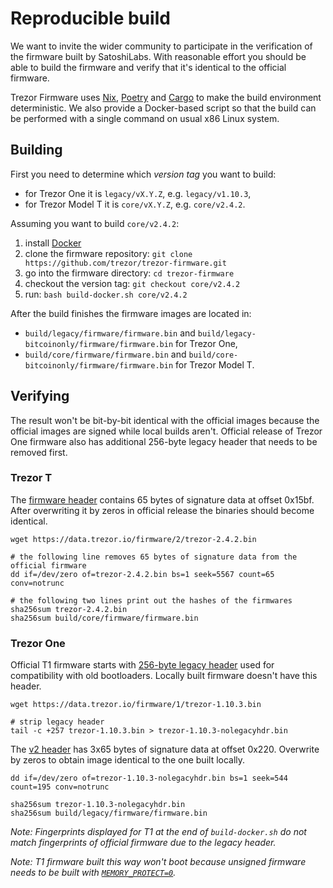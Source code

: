 # Reproducible build

We want to invite the wider community to participate in the verification of
the firmware built by SatoshiLabs. With reasonable effort you should be able to
build the firmware and verify that it's identical to the official firmware.

Trezor Firmware uses [Nix](https://nixos.org/), [Poetry](https://python-poetry.org/)
and [Cargo](https://doc.rust-lang.org/cargo/) to make the build environment
deterministic. We also provide a Docker-based script so that the build can be
performed with a single command on usual x86 Linux system.

## Building

First you need to determine which *version tag* you want to build:
* for Trezor One it is `legacy/vX.Y.Z`, e.g. `legacy/v1.10.3`,
* for Trezor Model T it is `core/vX.Y.Z`, e.g. `core/v2.4.2`.

Assuming you want to build `core/v2.4.2`:

1. install [Docker](https://www.docker.com/)
2. clone the firmware repository: `git clone https://github.com/trezor/trezor-firmware.git`
3. go into the firmware directory: `cd trezor-firmware`
4. checkout the version tag: `git checkout core/v2.4.2`
5. run: `bash build-docker.sh core/v2.4.2`

After the build finishes the firmware images are located in:
* `build/legacy/firmware/firmware.bin` and `build/legacy-bitcoinonly/firmware/firmware.bin` for Trezor One,
* `build/core/firmware/firmware.bin` and `build/core-bitcoinonly/firmware/firmware.bin` for Trezor Model T.

## Verifying

The result won't be bit-by-bit identical with the official images because the
official images are signed while local builds aren't. Official release of
Trezor One firmware also has additional 256-byte legacy header that needs to be
removed first.

### Trezor T

The [firmware header](../hardware/model-t/boot.md#firmware-header) contains 65
bytes of signature data at offset 0x15bf. After overwriting it by zeros in
official release the binaries should become identical.

```
wget https://data.trezor.io/firmware/2/trezor-2.4.2.bin

# the following line removes 65 bytes of signature data from the official firmware
dd if=/dev/zero of=trezor-2.4.2.bin bs=1 seek=5567 count=65 conv=notrunc

# the following two lines print out the hashes of the firmwares
sha256sum trezor-2.4.2.bin
sha256sum build/core/firmware/firmware.bin
```

### Trezor One

Official T1 firmware starts with [256-byte legacy header](../hardware/model-one/firmware-format.md)
used for compatibility with old bootloaders. Locally built firmware doesn't have this header.

```
wget https://data.trezor.io/firmware/1/trezor-1.10.3.bin

# strip legacy header
tail -c +257 trezor-1.10.3.bin > trezor-1.10.3-nolegacyhdr.bin
```

The [v2 header](../hardware/model-one/firmware-format.md#v2-header) has 3x65
bytes of signature data at offset 0x220. Overwrite by zeros to obtain image
identical to the one built locally.

```
dd if=/dev/zero of=trezor-1.10.3-nolegacyhdr.bin bs=1 seek=544 count=195 conv=notrunc

sha256sum trezor-1.10.3-nolegacyhdr.bin
sha256sum build/legacy/firmware/firmware.bin
```

_Note: Fingerprints displayed for T1 at the end of `build-docker.sh` do not match fingerprints of
official firmware due to the legacy header._

_Note: T1 firmware built this way won't boot because unsigned firmware needs to be built with
[`MEMORY_PROTECT=0`](../legacy/index.md#combining-bootloader-and-firmware-with-various-memory_protect-settings-signedunsigned)._
